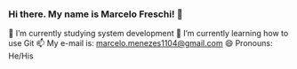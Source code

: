 ### Hi there. My name is Marcelo Freschi! 👋

🔭 I’m currently studying system development
🌱 I’m currently learning how to use Git
📫 My e-mail is: marcelo.menezes1104@gmail.com
😄 Pronouns: He/His

